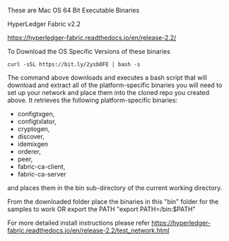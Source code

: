 These are Mac OS 64 Bit Executable Binaries

HyperLedger Fabric v2.2

https://hyperledger-fabric.readthedocs.io/en/release-2.2/

To Download the OS Specific Versions of these binaries 

```shell
curl -sSL https://bit.ly/2ysbOFE | bash -s
```

The command above downloads and executes a bash script that will download and extract all of the platform-specific binaries you will need to set up your network and place them into the cloned repo you created above. It retrieves the following platform-specific binaries:

- configtxgen,
- configtxlator,
- cryptogen,
- discover,
- idemixgen
- orderer,
- peer,
- fabric-ca-client,
- fabric-ca-server

and places them in the bin sub-directory of the current working directory.

From the downloaded folder place the binaries in this "bin" folder for the samples to work
OR export the PATH "export PATH=<path to download location>/bin:$PATH"

For more detailed install instructions please refer 
https://hyperledger-fabric.readthedocs.io/en/release-2.2/test_network.html




